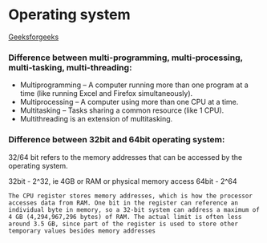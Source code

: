 # Operating system
[Geeksforgeeks](https://www.geeksforgeeks.org/operating-systems/)

### Difference between multi-programming, multi-processing, multi-tasking, multi-threading:
- Multiprogramming – A computer running more than one program at a time (like running Excel and Firefox simultaneously).
- Multiprocessing – A computer using more than one CPU at a time.
- Multitasking – Tasks sharing a common resource (like 1 CPU).
- Multithreading is an extension of multitasking.

### Difference between 32bit and 64bit operating system:

32/64 bit refers to the memory addresses that can be accessed by the operating system.

32bit - 2^32, ie 4GB or RAM or physical memory access
64bit - 2^64

```
The CPU register stores memory addresses, which is how the processor accesses data from RAM. One bit in the register can reference an individual byte in memory, so a 32-bit system can address a maximum of 4 GB (4,294,967,296 bytes) of RAM. The actual limit is often less around 3.5 GB, since part of the register is used to store other temporary values besides memory addresses
```